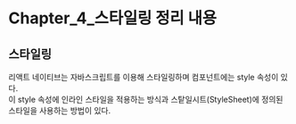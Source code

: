 # Chapter_4_스타일링 정리 내용

## 스타일링
리액트 네이티브는 자바스크립트를 이용해 스타일링하며 컴포넌트에는 style 속성이 있다.
<br>
이 style 속성에 인라인 스타일을 적용하는 방식과 스탙일시트(StyleSheet)에 정의된 스타일을 사용하는 방법이 있다.

